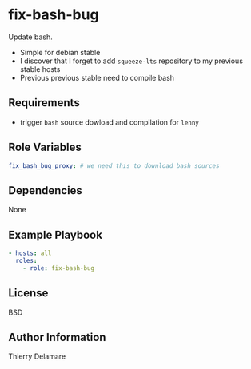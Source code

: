 # fix-bash-bug

Update bash.

- Simple for debian stable
- I discover that I forget to add `squeeze-lts` repository to my previous stable hosts
- Previous previous stable need to compile bash

## Requirements

- trigger `bash` source dowload and compilation for `lenny`

## Role Variables

```yaml
fix_bash_bug_proxy: # we need this to download bash sources
```

## Dependencies

None

## Example Playbook

```yaml
- hosts: all
  roles:
    - role: fix-bash-bug
```

## License

BSD

## Author Information

Thierry Delamare
